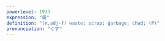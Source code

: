 ```yaml
---
powerlevel: 1933
expression: "屑"
definition: "(n,adj-f) waste; scrap; garbage; chad; (P)"
pronunciation: "くず"
---
```

